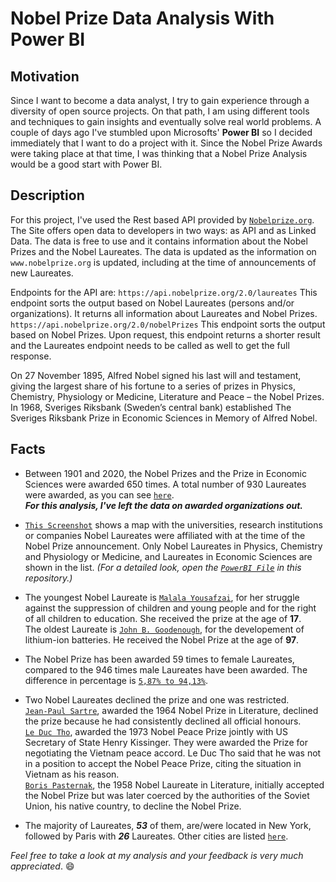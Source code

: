 # Nobel Prize Data Analysis With Power BI

## Motivation

Since I want to become a data analyst, I try to gain experience through a diversity of open source projects. On that path, I am using different tools and techniques to gain insights and eventually solve real world problems. A couple of days ago I've stumbled upon Microsofts' __Power BI__ so I decided immediately that I want to do a project with it. Since the Nobel Prize Awards were taking place at that time, I was thinking that a Nobel Prize Analysis would be a good start with Power BI.  

## Description

For this project, I've used the Rest based API provided by [``Nobelprize.org``](https://www.nobelprize.org). The Site offers open data to developers in two ways: as API and as Linked Data. The data is free to use and it contains information about the Nobel Prizes and the Nobel Laureates. The data is updated as the information on ``www.nobelprize.org`` is updated, including at the time of announcements of new Laureates.

Endpoints for the API are:
``https://api.nobelprize.org/2.0/laureates``
This endpoint sorts the output based on Nobel Laureates (persons and/or organizations). It returns all information about Laureates and Nobel Prizes.
``https://api.nobelprize.org/2.0/nobelPrizes``
This endpoint sorts the output based on Nobel Prizes. Upon request, this endpoint returns a shorter result and the Laureates endpoint needs to be called as well to get the full response.

On 27 November 1895, Alfred Nobel signed his last will and testament, giving the largest share of his fortune to a series of prizes in Physics, Chemistry, Physiology or Medicine, Literature and Peace – the Nobel Prizes. In 1968, Sveriges Riksbank (Sweden’s central bank) established The Sveriges Riksbank Prize in Economic Sciences in Memory of Alfred Nobel.

## Facts

* Between 1901 and 2020, the Nobel Prizes and the Prize in Economic Sciences were awarded 650 times. A total number of 930 Laureates were awarded, as you can see [``here``](https://github.com/Kal-Sel/Nobel-Prize-Power-BI-Analysis/blob/main/MostAwardedCategories.png).  
__*For this analysis, I've left the data on awarded organizations out.*__

* [``This Screenshot``](https://github.com/Kal-Sel/Nobel-Prize-Power-BI-Analysis/blob/main/Media/LaureatesAffiliation.png) shows a map with the universities, research institutions or companies Nobel Laureates were affiliated with at the time of the Nobel Prize announcement. Only Nobel Laureates in Physics, Chemistry and Physiology or Medicine, and Laureates in Economic Sciences are shown in the list. *(For a detailed look, open the [``PowerBI File``](https://github.com/Kal-Sel/Nobel-Prize-Power-BI-Analysis/commit/38aa9b0d854b14bac12019c52bfc181f656cae59) in this repository.)*

* The youngest Nobel Laureate is [`Malala Yousafzai`](https://en.wikipedia.org/wiki/Malala_Yousafzai), for her struggle against the suppression of children and young people and for the right of all children to education. She received the prize at the age of __17__.  
The oldest Laureate is [``John B. Goodenough``](https://en.wikipedia.org/wiki/John_B._Goodenough), for the developement of lithium-ion batteries. He received the Nobel Prize at the age of __97__.

* The Nobel Prize has been awarded 59 times to female Laureates, compared to the 946 times male Laureates have been awarded. The difference in percentage is [``5,87% to 94,13%``](https://github.com/Kal-Sel/Nobel-Prize-Power-BI-Analysis/blob/main/LaureatesGender.png).

* Two Nobel Laureates declined the prize and one was restricted.  
[``Jean-Paul Sartre``](https://en.wikipedia.org/wiki/Jean-Paul_Sartre), awarded the 1964 Nobel Prize in Literature, declined the prize because he had consistently declined all official honours.  
[``Le Duc Tho``](https://en.wikipedia.org/wiki/L%C3%AA_%C4%90%E1%BB%A9c_Th%E1%BB%8D), awarded the 1973 Nobel Peace Prize jointly with US Secretary of State Henry Kissinger. They were awarded the Prize for negotiating the Vietnam peace accord. Le Duc Tho said that he was not in a position to accept the Nobel Peace Prize, citing the situation in Vietnam as his reason.  
[``Boris Pasternak``](https://en.wikipedia.org/wiki/Boris_Pasternak), the 1958 Nobel Laureate in Literature, initially accepted the Nobel Prize but was later coerced by the authorities of the Soviet Union, his native country, to decline the Nobel Prize.

* The majority of Laureates, __*53*__ of them, are/were located in New York, followed by Paris with __*26*__ Laureates. Other cities are listed [``here``](https://github.com/Kal-Sel/Nobel-Prize-Power-BI-Analysis/blob/main/LaureatesLocation.png).  


*Feel free to take a look at my analysis and your feedback is very much appreciated*. :smile:
